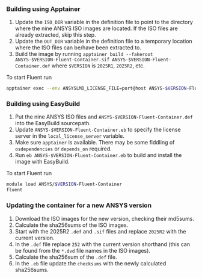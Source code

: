 ### Building using Apptainer

1. Update the `ISO_DIR` variable in the definition file to point to the directory where the nine ANSYS ISO images are located. If the ISO files are already extracted, skip this step.
2. Update the `OUT_DIR` variable in the definition file to a temporary location where the ISO files can be/have been extracted to.
1. Build the image by running `apptainer build --fakeroot ANSYS-$VERSION-Fluent-Container.sif ANSYS-$VERSION-Fluent-Container.def` where `$VERSION` is `2025R1`, `2025R2`, etc.

To start Fluent run

```bash
apptainer exec --env ANSYSLMD_LICENSE_FILE=port@host ANSYS-$VERSION-Fluent-Container.sif fluent
```

### Building using EasyBuild

1. Put the nine ANSYS ISO files and `ANSYS-$VERSION-Fluent-Container.def` into the EasyBuild sourcepath.
2. Update `ANSYS-$VERSION-Fluent-Container.eb` to specify the license server in the `local_license_server` variable.
3. Make sure `apptainer` is available. There may be some fiddling of `osdependencies` or `depends_on` required.
4. Run `eb ANSYS-$VERSION-Fluent-Container.eb` to build and install the image with EasyBuild.

To start Fluent run

```bash
module load ANSYS/$VERSION-Fluent-Container
fluent
```

### Updating the container for a new ANSYS version

1. Download the ISO images for the new version, checking their md5sums.
2. Calculate the sha256sums of the ISO images.
3. Start with the 2025R2 `.def` and `.sif` files and replace `2025R2` with the current version.
4. In the `.def` file replace `252` with the current version shorthand (this can be found from the `*.dvd` file names in the ISO images).
5. Calculate the sha256sum of the `.def` file.
6. In the `.eb` file update the `checksums` with the newly calculated sha256sums.
